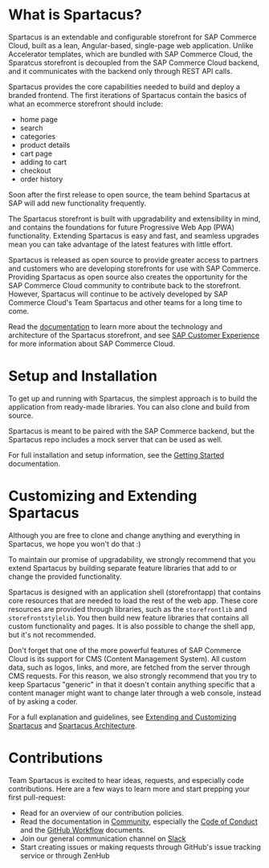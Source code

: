# What is Spartacus?

Spartacus is an extendable and configurable storefront for SAP Commerce Cloud, built as a lean, Angular-based, single-page web application. Unlike Accelerator templates, which are bundled with SAP Commerce Cloud, the Sparatcus storefront is decoupled from the SAP Commerce Cloud backend, and it communicates with the backend only through REST API calls. 

Spartacus provides the core capabilities needed to build and deploy a branded frontend. The first iterations of Spartacus contain the basics of what an ecommerce storefront should include: 

* home page
* search
* categories
* product details
* cart page
* adding to cart
* checkout
* order history

Soon after the first release to open source, the team behind Spartacus at SAP will add new functionality frequently.

The Spartacus storefront is built with upgradability and extensibility in mind, and contains the foundations for future Progressive Web App (PWA) functionality. Extending Spartacus is easy and fast, and seamless upgrades mean you can take advantage of the latest features with little effort.

Spartacus is released as open source to provide greater access to partners and customers who are developing storefronts for use with SAP Commerce. Providing Spartacus as open source also creates the opportunity for the SAP Commerce Cloud community to contribute back to the storefront. However, Spartacus will continue to be actively developed by SAP Commerce Cloud's Team Spartacus and other teams for a long time to come.

Read the [documentation](docs/README.md) to learn more about the technology and architecture of the Spartacus storefront, and see [SAP Customer Experience](https://cx.sap.com/en/products/commerce) for more information about SAP Commerce Cloud.

# Setup and Installation

To get up and running with Spartacus, the simplest approach is to build the application from ready-made libraries. You can also clone and build from source.

Spartacus is meant to be paired with the SAP Commerce backend, but the Spartacus repo includes a mock server that can be used as well.

For full installation and setup information, see the [Getting Started](docs) documentation. 

# Customizing and Extending Spartacus

Although you are free to clone and change anything and everything in Spartacus, we hope you won't do that :)

To maintain our promise of upgradability, we strongly recommend that you extend Spartacus by building separate feature libraries that add to or change the provided functionality.

Spartacus is designed with an application shell (storefrontapp) that contains core resources that are needed to load the rest of the web app. These core resources are provided through libraries, such as the ``storefrontlib`` and ``storefrontstylelib``.  You then build new feature libraries that contains all custom functionality and pages. It is also possible to change the shell app, but it's not recommended. 

Don't forget that one of the more powerful features of SAP Commerce Cloud is its support for CMS (Content Management System). All custom data, such as logos, links, and more, are fetched from the server through CMS requests. For this reason, we also strongly recommend that you try to keep Spartacus "generic" in that it doesn't contain anything specific that a content manager might want to change later through a web console, instead of by asking a coder.

For a full explanation and guidelines, see [Extending and Customizing Spartacus](docs) and  [Spartacus Architecture](docs).

# Contributions

Team Spartacus is excited to hear ideas, requests, and especially code contributions. Here are a few ways to learn more and start prepping your first pull-request:

- Read [](CONTRIBUTING.md) for an overview of our contribution policies.
- Read the documentation in [Community](docs), especially the [Code of Conduct](doc) and the [GitHub Workflow](doc) documents.
- Join our general communication channel on [Slack](https://join.slack.com/t/spartacus-storefront/shared_invite/enQtNDM1OTI3OTMwNjU5LTRiNTFkMDJlZjRmYTBlY2QzZTM3YWNlYzJkYmEwZDY2MjM0MmIyYzdhYmQwZDMwZjg2YTAwOGFjNDBhZDYyNzE)
- Start creating issues or making requests through GitHub's issue tracking service or through ZenHub
